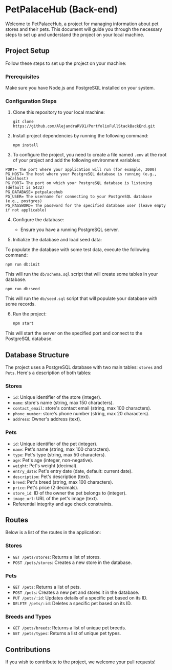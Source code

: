 <!-- @format -->

# PetPalaceHub (Back-end)

Welcome to PetPalaceHub, a project for managing information about pet stores and their pets. This document will guide you through the necessary steps to set up and understand the project on your local machine.

## Project Setup

Follow these steps to set up the project on your machine:

### Prerequisites

Make sure you have Node.js and PostgreSQL installed on your system.

### Configuration Steps

1.  Clone this repository to your local machine:

    ```
    git clone https://github.com/AlejandraRV91/PortfolioFullStackBackEnd.git
    ```

2.  Install project dependencies by running the following command:

    ```
    npm install
    ```

3.  To configure the project, you need to create a file named `.env` at the root of your project and add the following environment variables:

```dotenv
PORT= The port where your application will run (for example, 3000)
PG_HOST= The host where your PostgreSQL database is running (e.g., localhost)
PG_PORT= The port on which your PostgreSQL database is listening (default is 5432)
PG_DATABASE= petpalacehub
PG_USER= The username for connecting to your PostgreSQL database (e.g., postgres)
PG_PASSWORD= The password for the specified database user (leave empty if not applicable)
```

4.  Configure the database:

    -   Ensure you have a running PostgreSQL server.

5.  Initialize the database and load seed data:

To populate the database with some test data, execute the following command:

```shell
npm run db:init
```

This will run the `db/schema.sql` script that will create some tables in your database.

```shell
npm run db:seed
```

This will run the `db/seed.sql` script that will populate your database with some records.

6.  Run the project:

    ```bash
    npm start
    ```

This will start the server on the specified port and connect to the PostgreSQL database.

## Database Structure

The project uses a PostgreSQL database with two main tables: `stores` and `Pets`. Here's a description of both tables:

### Stores

-   `id`: Unique identifier of the store (integer).
-   `name`: store's name (string, max 150 characters).
-   `contact_email`: store's contact email (string, max 100 characters).
-   `phone_number`: store's phone number (string, max 20 characters).
-   `address`: Owner's address (text).

### Pets

-   `id`: Unique identifier of the pet (integer).
-   `name`: Pet's name (string, max 100 characters).
-   `type`: Pet's type (string, max 50 characters).
-   `age`: Pet's age (integer, non-negative).
-   `weight`: Pet's weight (decimal).
-   `entry_date`: Pet's entry date (date, default: current date).
-   `description`: Pet's description (text).
-   `breed`: Pet's breed (string, max 100 characters).
-   `price`: Pet's price (2 decimals).
-   `store_id`: ID of the owner the pet belongs to (integer).
-   `image_url`: URL of the pet's image (text).
-   Referential integrity and age check constraints.

## Routes

Below is a list of the routes in the application:

### Stores

-   `GET /pets/stores`: Returns a list of stores.
-   `POST /pets/stores`: Creates a new store in the database.

### Pets

-   `GET /pets`: Returns a list of pets.
-   `POST /pets`: Creates a new pet and stores it in the database.
-   `PUT /pets/:id`: Updates details of a specific pet based on its ID.
-   `DELETE /pets/:id`: Deletes a specific pet based on its ID.

### Breeds and Types

-   `GET /pets/breeds`: Returns a list of unique pet breeds.
-   `GET /pets/types`: Returns a list of unique pet types.

## Contributions

If you wish to contribute to the project, we welcome your pull requests!
